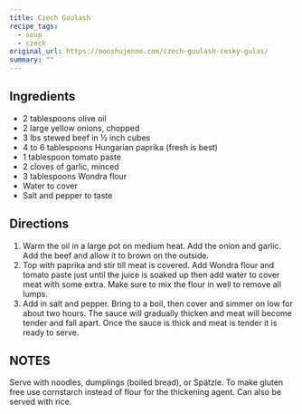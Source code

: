 ```yaml
---
title: Czech Goulash
recipe_tags:
  - soup
  - czech
original_url: https://mooshujenne.com/czech-goulash-cesky-gulas/
summary: ""
---
```


## Ingredients

* 2 tablespoons olive oil
* 2 large yellow onions, chopped
* 3 lbs stewed beef in ½ inch cubes
* 4 to 6 tablespoons Hungarian paprika (fresh is best)
* 1 tablespoon tomato paste
* 2 cloves of garlic, minced
* 3 tablespoons Wondra flour
* Water to cover
* Salt and pepper to taste

## Directions

1. Warm the oil in a large pot on medium heat. Add the onion and garlic. Add the beef and allow it to brown on the outside.
1. Top with paprika and stir till meat is covered. Add Wondra flour and tomato paste just until the juice is soaked up then add water to cover meat with some extra. Make sure to mix the flour in well to remove all lumps.
1. Add in salt and pepper. Bring to a boil, then cover and simmer on low for about two hours. The sauce will gradually thicken and meat will become tender and fall apart. Once the sauce is thick and meat is tender it is ready to serve.

## NOTES

Serve with noodles, dumplings (boiled bread), or Spätzle. To make gluten free use cornstarch instead of flour for the thickening agent. Can also be served with rice.